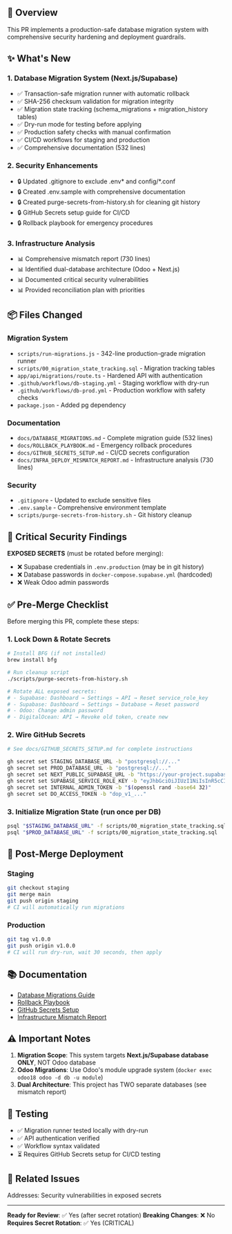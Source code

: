 ## 🎯 Overview

This PR implements a production-safe database migration system with comprehensive security hardening and deployment guardrails.

## ✨ What's New

### 1. Database Migration System (Next.js/Supabase)
- ✅ Transaction-safe migration runner with automatic rollback
- ✅ SHA-256 checksum validation for migration integrity
- ✅ Migration state tracking (schema_migrations + migration_history tables)
- ✅ Dry-run mode for testing before applying
- ✅ Production safety checks with manual confirmation
- ✅ CI/CD workflows for staging and production
- ✅ Comprehensive documentation (532 lines)

### 2. Security Enhancements
- 🔒 Updated .gitignore to exclude .env* and config/*.conf
- 🔒 Created .env.sample with comprehensive documentation
- 🔒 Created purge-secrets-from-history.sh for cleaning git history
- 🔒 GitHub Secrets setup guide for CI/CD
- 🔒 Rollback playbook for emergency procedures

### 3. Infrastructure Analysis
- 📊 Comprehensive mismatch report (730 lines)
- 📊 Identified dual-database architecture (Odoo + Next.js)
- 📊 Documented critical security vulnerabilities
- 📊 Provided reconciliation plan with priorities

## 📦 Files Changed

### Migration System
- `scripts/run-migrations.js` - 342-line production-grade migration runner
- `scripts/00_migration_state_tracking.sql` - Migration tracking tables
- `app/api/migrations/route.ts` - Hardened API with authentication
- `.github/workflows/db-staging.yml` - Staging workflow with dry-run
- `.github/workflows/db-prod.yml` - Production workflow with safety checks
- `package.json` - Added pg dependency

### Documentation
- `docs/DATABASE_MIGRATIONS.md` - Complete migration guide (532 lines)
- `docs/ROLLBACK_PLAYBOOK.md` - Emergency rollback procedures
- `docs/GITHUB_SECRETS_SETUP.md` - CI/CD secrets configuration
- `docs/INFRA_DEPLOY_MISMATCH_REPORT.md` - Infrastructure analysis (730 lines)

### Security
- `.gitignore` - Updated to exclude sensitive files
- `.env.sample` - Comprehensive environment template
- `scripts/purge-secrets-from-history.sh` - Git history cleanup

## 🚨 Critical Security Findings

**EXPOSED SECRETS** (must be rotated before merging):
- ❌ Supabase credentials in `.env.production` (may be in git history)
- ❌ Database passwords in `docker-compose.supabase.yml` (hardcoded)
- ❌ Weak Odoo admin passwords

## ✅ Pre-Merge Checklist

Before merging this PR, complete these steps:

### 1. Lock Down & Rotate Secrets
```bash
# Install BFG (if not installed)
brew install bfg

# Run cleanup script
./scripts/purge-secrets-from-history.sh

# Rotate ALL exposed secrets:
# - Supabase: Dashboard → Settings → API → Reset service_role_key
# - Supabase: Dashboard → Settings → Database → Reset password
# - Odoo: Change admin password
# - DigitalOcean: API → Revoke old token, create new
```

### 2. Wire GitHub Secrets
```bash
# See docs/GITHUB_SECRETS_SETUP.md for complete instructions

gh secret set STAGING_DATABASE_URL -b "postgresql://..."
gh secret set PROD_DATABASE_URL -b "postgresql://..."
gh secret set NEXT_PUBLIC_SUPABASE_URL -b "https://your-project.supabase.co"
gh secret set SUPABASE_SERVICE_ROLE_KEY -b "eyJhbGciOiJIUzI1NiIsInR5cCI6IkpXVCJ9..."
gh secret set INTERNAL_ADMIN_TOKEN -b "$(openssl rand -base64 32)"
gh secret set DO_ACCESS_TOKEN -b "dop_v1_..."
```

### 3. Initialize Migration State (run once per DB)
```bash
psql "$STAGING_DATABASE_URL" -f scripts/00_migration_state_tracking.sql
psql "$PROD_DATABASE_URL" -f scripts/00_migration_state_tracking.sql
```

## 🚀 Post-Merge Deployment

### Staging
```bash
git checkout staging
git merge main
git push origin staging
# CI will automatically run migrations
```

### Production
```bash
git tag v1.0.0
git push origin v1.0.0
# CI will run dry-run, wait 30 seconds, then apply
```

## 📚 Documentation

- [Database Migrations Guide](./docs/DATABASE_MIGRATIONS.md)
- [Rollback Playbook](./docs/ROLLBACK_PLAYBOOK.md)
- [GitHub Secrets Setup](./docs/GITHUB_SECRETS_SETUP.md)
- [Infrastructure Mismatch Report](./docs/INFRA_DEPLOY_MISMATCH_REPORT.md)

## ⚠️ Important Notes

1. **Migration Scope**: This system targets **Next.js/Supabase database ONLY**, NOT Odoo database
2. **Odoo Migrations**: Use Odoo's module upgrade system (`docker exec odoo18 odoo -d db -u module`)
3. **Dual Architecture**: This project has TWO separate databases (see mismatch report)

## 🧪 Testing

- ✅ Migration runner tested locally with dry-run
- ✅ API authentication verified
- ✅ Workflow syntax validated
- ⏳ Requires GitHub Secrets setup for CI/CD testing

## 🔗 Related Issues

Addresses: Security vulnerabilities in exposed secrets

---

**Ready for Review**: ✅ Yes (after secret rotation)
**Breaking Changes**: ❌ No
**Requires Secret Rotation**: ✅ Yes (CRITICAL)
